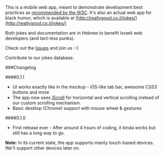 This is a mobile web app, meant to demonstrate development best practices as [recommended by the W3C](http://www.w3.org/TR/mwabp/).
It's also an actual web app for black humor, which is available at [http://reallygood.co.il/jokes/](http://reallygood.co.il/jokes/)

Both jokes and documentation are in Hebrew to benefit Israeli web developers (and tact-less punks).

Check out the [Issues](https://github.com/RonnyO/Really-Good-Jokes/issues) and join us :-)

Contribute to our jokes database.

###Changelog

####0.1.1
- UI works exactly like in the mockup - iOS-like tab bar, awesome CSS3 buttons and more
- The app now uses [iScroll](http://cubiq.org/iscroll) for horizontal and vertical scrolling instead of our custom scrolling mechanism.
- Basic desktop (Chrome) support with mouse wheel & gestures

####0.1.0
- First release ever - After around 4 hours of coding, it kinda works but still has a long way to go.

**Note:** In its current state, the app supports mainly touch-based devices. We'll support other devices later on.